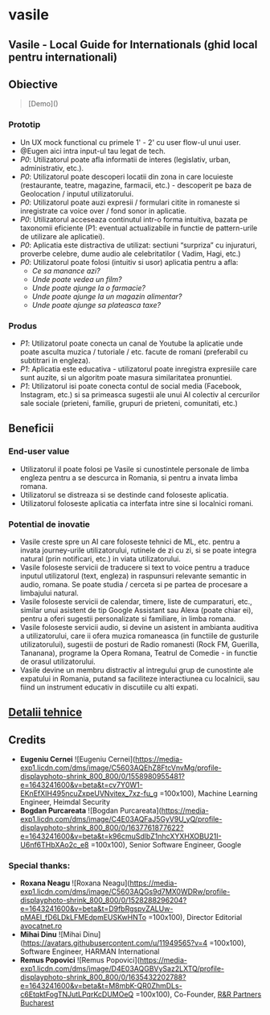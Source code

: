 # vasile
## Vasile - Local Guide for Internationals (ghid local pentru internationali)

## Obiective

> [Demo](_<Presentation Video link>_)

### Prototip

* Un UX mock functional cu primele 1' - 2' cu user flow-ul unui user.
* @Eugen aici intra input-ul tau legat de tech.
* *P0*: Utilizatorul poate afla informatii de interes (legislativ, urban, administrativ, etc.).
* *P0*: Utilizatorul poate descoperi locatii din zona in care locuieste (restaurante, teatre, magazine, farmacii, etc.) - descoperit pe baza de Geolocation / inputul utilizatorului.
* *P0*: Utilizatorul poate auzi expresii / formulari citite in romaneste si inregistrate ca voice over / fond sonor in aplicatie.
* *P0*: Utilizatorul acceseaza continutul intr-o forma intuitiva, bazata pe taxonomii eficiente (P1: eventual actualizabile in functie de pattern-urile de utilizare ale aplicatiei).
* *P0*: Aplicatia este distractiva de utilizat: sectiuni “surpriza” cu injuraturi, proverbe celebre, dume audio ale celebritatilor ( Vadim, Hagi, etc.)
* *P0*: Utilizatorul poate folosi (intuitiv si usor) aplicatia pentru a afla:
  * _Ce sa manance azi?_
  * _Unde poate vedea un film?_
  * _Unde poate ajunge la o farmacie?_
  * _Unde poate ajunge la un magazin alimentar?_
  * _Unde poate ajunge sa plateasca taxe?_

### Produs

* *P1*: Utilizatorul poate conecta un canal de Youtube la aplicatie unde poate asculta muzica / tutoriale / etc. facute de romani (preferabil cu subtitrari in engleza).
* *P1*: Aplicatia este educativa - utilizatorul poate inregistra expresiile care sunt auzite, si un algoritm poate masura similaritatea pronuntiei.
* *P1*: Utilizatorul isi poate conecta contul de social media (Facebook, Instagram, etc.) si sa primeasca sugestii ale unui AI colectiv al cercurilor sale sociale (prieteni, familie, grupuri de prieteni, comunitati, etc.)

## Beneficii

### End-user value

* Utilizatorul il poate folosi pe Vasile si cunostintele personale de limba engleza pentru a se descurca in Romania, si pentru a invata limba romana.
* Utilizatorul se distreaza si se destinde cand foloseste aplicatia.
* Utilizatorul foloseste aplicatia ca interfata intre sine si localnici romani.

### Potential de inovatie

* Vasile creste spre un AI care foloseste tehnici de ML, etc. pentru a invata journey-urile utilizatorului, rutinele de zi cu zi, si se poate integra natural (prin notificari, etc.) in viata utilizatorului.
* Vasile foloseste servicii de traducere si text to voice pentru a traduce inputul utilizatorul (text, engleza) in raspunsuri relevante semantic in audio, romana. Se poate studia / cerceta si pe partea de procesare a limbajului natural.
* Vasile foloseste servicii de calendar, timere, liste de cumparaturi, etc., similar unui asistent de tip Google Assistant sau Alexa (poate chiar ei),  pentru a oferi sugestii personalizate si familiare, in limba romana.
* Vasile foloseste servicii audio, si devine un asistent in ambianta auditiva a utilizatorului, care ii ofera muzica romaneasca (in functiile de gusturile utilizatorului), sugestii de posturi de Radio romanesti (Rock FM, Guerilla, Tananana), programe la Opera Romana, Teatrul de Comedie - in functie de orasul utilizatorului.
* Vasile devine un membru distractiv al intregului grup de cunostinte ale expatului in Romania, putand sa faciliteze interactiunea cu localnicii, sau fiind un instrument educativ in discutiile cu alti expati.

## [Detalii tehnice](docs/technical.md)

## Credits

* **Eugeniu Cernei** ![Eugeniu Cernei](https://media-exp1.licdn.com/dms/image/C5603AQEhZ8FtcVnvMg/profile-displayphoto-shrink_800_800/0/1558980955481?e=1643241600&v=beta&t=cv7Y0W1-EKnEfXIH495ncuZxpeUVNvitex_7xz-fu_g =100x100), Machine Learning Engineer, Heimdal Security
* **Bogdan Purcareata** ![Bogdan Purcareata](https://media-exp1.licdn.com/dms/image/C4E03AQFaJ5GyV9U_yQ/profile-displayphoto-shrink_800_800/0/1637761877622?e=1643241600&v=beta&t=k96cmuSdlbZ1nhcXYXHXOBU21I-U6nf6THbXAo2c_e8 =100x100), Senior Software Engineer, Google

### Special thanks:
* **Roxana Neagu** ![Roxana Neagu](https://media-exp1.licdn.com/dms/image/C5603AQGs9d7MX0WDRw/profile-displayphoto-shrink_800_800/0/1528288296204?e=1643241600&v=beta&t=D9fbRgspvZALUw-pMAEl_fD6LDkLFMEdpmEUSKwHNTo =100x100), Director Editorial [avocatnet.ro](https://avocatnet.ro/)
* **Mihai Dinu** ![Mihai Dinu](https://avatars.githubusercontent.com/u/11949565?v=4 =100x100), Software Engineer, HARMAN International
* **Remus Popovici** ![Remus Popovici](https://media-exp1.licdn.com/dms/image/D4E03AQGBVySaz2LXTQ/profile-displayphoto-shrink_800_800/0/1635432202788?e=1643241600&v=beta&t=M8mbK-QR0ZhmDLs-c6EtqktFogTNJutLPqrKcDUMOeQ =100x100), Co-Founder, [R&R Partners Bucharest](https://rrpb.ro/home-page/)
